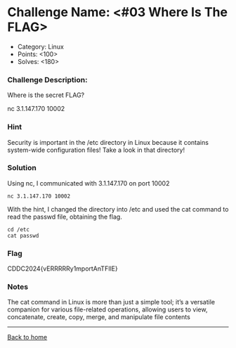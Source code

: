 # Challenge Name: <#03 Where Is The FLAG>

- Category: Linux
- Points: <100>
- Solves: <180>

### Challenge Description:

Where is the secret FLAG?

nc 3.1.147.170 10002

### Hint

Security is important in the /etc directory in Linux because it contains system-wide configuration files! Take a look in that directory!

### Solution

Using nc, I communicated with 3.1.147.170 on port 10002

`nc 3.1.147.170 10002`

With the hint, I changed the directory into /etc and used the cat command to read the passwd file, obtaining the flag.

```
cd /etc
cat passwd
```

### Flag

CDDC2024{vERRRRRy1mportAnTFIlE}

### Notes

The cat command in Linux is more than just a simple tool; it’s a versatile companion for various file-related operations, allowing users to view, concatenate, create, copy, merge, and manipulate file contents

---

[Back to home](https://github.com/kailermai/CTF-Writeups/tree/main/CDDC2024)
